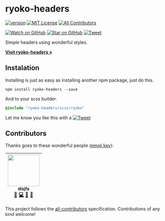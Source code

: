 # ryoko-headers

[![version][version-badge]][package]
[![MIT License][license-badge]][LICENSE]
[![All Contributors](https://img.shields.io/badge/all_contributors-1-orange.svg?style=flat-square)](#contributors)

[![Watch on GitHub][github-watch-badge]][github-watch]
[![Star on GitHub][github-star-badge]][github-star]
[![Tweet][twitter-badge]][twitter]

Simple headers using wonderful styles.

<a href="https://disjfa.github.io/ryoko-headers/"><strong>Visit ryoko-headers &raquo;</strong></a>

## Instalation
Installing is just as easy as installing another npm package, just do this.
```npm
npm install ryoko-headers --save
```
And to your scss builder.
```scss
@include "ryoko-headers/scss/ryoko"
```
Let me know you like this with a [![Tweet][twitter-badge]][twitter]

## Contributors

Thanks goes to these wonderful people ([emoji key](https://github.com/kentcdodds/all-contributors#emoji-key)):

<!-- ALL-CONTRIBUTORS-LIST:START - Do not remove or modify this section -->
| [<img src="https://avatars0.githubusercontent.com/u/632778?v=3" width="100px;"/><br /><sub>disjfa</sub>](http://www.disjfa.nl)<br />[💬](#question-disjfa "Answering Questions") [💻](https://github.com/disjfa/ryoko-headers/commits?author=disjfa "Code") [🎨](#design-disjfa "Design") [📖](https://github.com/disjfa/ryoko-headers/commits?author=disjfa "Documentation") |
| :---: |
<!-- ALL-CONTRIBUTORS-LIST:END -->

This project follows the [all-contributors](https://github.com/kentcdodds/all-contributors) specification. Contributions of any kind welcome!

[package]: https://www.npmjs.com/package/ryoko-headers
[version-badge]: https://img.shields.io/npm/v/ryoko-headers.svg?style=flat-square
[license]: https://github.com/disjfa/ryoko-headers/blob/master/LICENSE
[license-badge]: https://img.shields.io/npm/l/ryoko-headers.svg?style=flat-square
[github-watch-badge]: https://img.shields.io/github/watchers/disjfa/ryoko-headers.svg?style=social
[github-watch]: https://github.com/disjfa/ryoko-headers/watchers
[github-star-badge]: https://img.shields.io/github/stars/disjfa/ryoko-headers.svg?style=social
[github-star]: https://github.com/disjfa/ryoko-headers/stargazers
[twitter]: https://twitter.com/intent/tweet?text=Check%20out%20ryoko-headers!%20-%20Cool%20admin%20template!%20Thanks%20@disjfa%20https://github.com/disjfa/ryoko-headers%20%F0%9F%A4%97
[twitter-badge]: https://img.shields.io/twitter/url/https/github.com/disjfa/ryoko-headers.svg?style=social